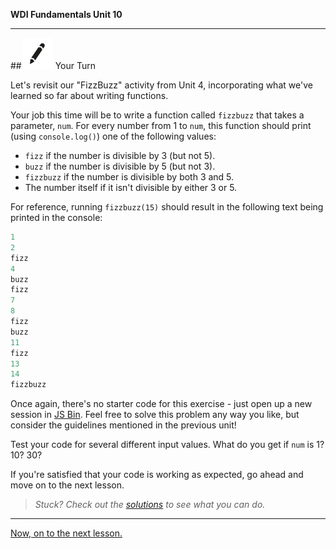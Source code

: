 **WDI Fundamentals Unit 10**

---

##![Your Turn](../assets/exercise.png) Your Turn

Let's revisit our "FizzBuzz" activity from Unit 4, incorporating what we've learned so far about writing functions.

Your job this time will be to write a function called `fizzbuzz` that takes a parameter, `num`. For every number from 1 to `num`, this function should print (using `console.log()`) one of the following values:

* `fizz` if the number is divisible by 3 (but not 5).
* `buzz` if the number is divisible by 5 (but not 3).
* `fizzbuzz` if the number is divisible by both 3 and 5.
* The number itself if it isn't divisible by either 3 or 5.

For reference, running `fizzbuzz(15)` should result in the following text being printed in the console:

```javascript
1
2
fizz
4
buzz
fizz
7
8
fizz
buzz
11
fizz
13
14
fizzbuzz
```

Once again, there's no starter code for this exercise - just open up a new session in [JS Bin](https://jsbin.com). Feel free to solve this problem any way you like, but consider the guidelines mentioned in the previous unit!

Test your code for several different input values. What do you get if `num` is 1? 10? 30?

If you're satisfied that your code is working as expected, go ahead and move on to the next lesson.

> *Stuck? Check out the [solutions](../exercise-solutions.md) to see what you can do.*

---

[Now, on to the next lesson.](08_lesson.md)
